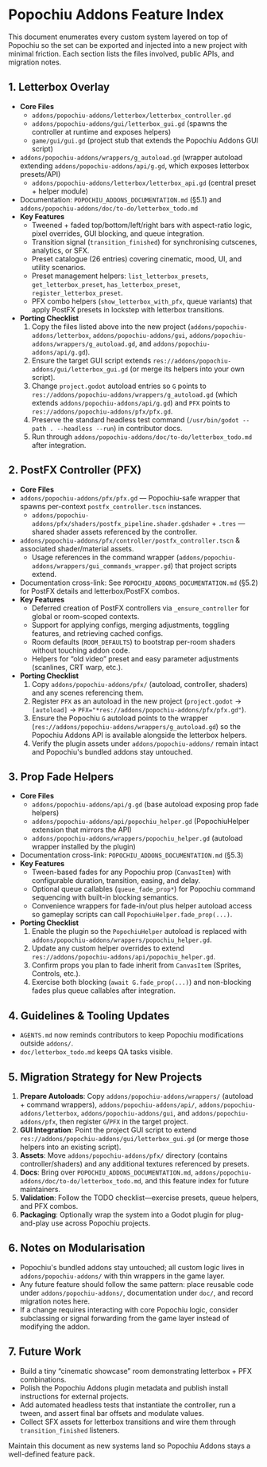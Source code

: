 # Popochiu Addons Feature Index

This document enumerates every custom system layered on top of Popochiu so the set can be exported and injected into a new project with minimal friction. Each section lists the files involved, public APIs, and migration notes.

## 1. Letterbox Overlay
- **Core Files**
  - `addons/popochiu-addons/letterbox/letterbox_controller.gd`
  - `addons/popochiu-addons/gui/letterbox_gui.gd` (spawns the controller at runtime and exposes helpers)
  - `game/gui/gui.gd` (project stub that extends the Popochiu Addons GUI script)
- `addons/popochiu-addons/wrappers/g_autoload.gd` (wrapper autoload extending `addons/popochiu-addons/api/g.gd`, which exposes letterbox presets/API)
  - `addons/popochiu-addons/letterbox/letterbox_api.gd` (central preset + helper module)
- Documentation: `POPOCHIU_ADDONS_DOCUMENTATION.md` (§5.1) and `addons/popochiu-addons/doc/to-do/letterbox_todo.md`
- **Key Features**
  - Tweened + faded top/bottom/left/right bars with aspect-ratio logic, pixel overrides, GUI blocking, and queue integration.
  - Transition signal (`transition_finished`) for synchronising cutscenes, analytics, or SFX.
  - Preset catalogue (26 entries) covering cinematic, mood, UI, and utility scenarios.
  - Preset management helpers: `list_letterbox_presets`, `get_letterbox_preset`, `has_letterbox_preset`, `register_letterbox_preset`.
  - PFX combo helpers (`show_letterbox_with_pfx`, queue variants) that apply PostFX presets in lockstep with letterbox transitions.
- **Porting Checklist**
  1. Copy the files listed above into the new project (`addons/popochiu-addons/letterbox`, `addons/popochiu-addons/gui`, `addons/popochiu-addons/wrappers/g_autoload.gd`, and `addons/popochiu-addons/api/g.gd`).
  2. Ensure the target GUI script extends `res://addons/popochiu-addons/gui/letterbox_gui.gd` (or merge its helpers into your own script).
  3. Change `project.godot` autoload entries so `G` points to `res://addons/popochiu-addons/wrappers/g_autoload.gd` (which extends `addons/popochiu-addons/api/g.gd`) and `PFX` points to `res://addons/popochiu-addons/pfx/pfx.gd`.
  4. Preserve the standard headless test command (`/usr/bin/godot --path . --headless --run`) in contributor docs.
  5. Run through `addons/popochiu-addons/doc/to-do/letterbox_todo.md` after integration.

## 2. PostFX Controller (PFX)
- **Core Files**
- `addons/popochiu-addons/pfx/pfx.gd` — Popochiu-safe wrapper that spawns per-context `postfx_controller.tscn` instances.
  - `addons/popochiu-addons/pfx/shaders/postfx_pipeline.shader.gdshader` + `.tres` — shared shader assets referenced by the controller.
- `addons/popochiu-addons/pfx/controller/postfx_controller.tscn` & associated shader/material assets.
  - Usage references in the command wrapper (`addons/popochiu-addons/wrappers/gui_commands_wrapper.gd`) that project scripts extend.
- Documentation cross-link: See `POPOCHIU_ADDONS_DOCUMENTATION.md` (§5.2) for PostFX details and letterbox/PostFX combos.
- **Key Features**
  - Deferred creation of PostFX controllers via `_ensure_controller` for global or room-scoped contexts.
  - Support for applying configs, merging adjustments, toggling features, and retrieving cached configs.
  - Room defaults (`ROOM_DEFAULTS`) to bootstrap per-room shaders without touching addon code.
  - Helpers for “old video” preset and easy parameter adjustments (scanlines, CRT warp, etc.).
- **Porting Checklist**
  1. Copy `addons/popochiu-addons/pfx/` (autoload, controller, shaders) and any scenes referencing them.
  2. Register `PFX` as an autoload in the new project (`project.godot` → `[autoload]` → `PFX="*res://addons/popochiu-addons/pfx/pfx.gd"`).
  3. Ensure the Popochiu `G` autoload points to the wrapper (`res://addons/popochiu-addons/wrappers/g_autoload.gd`) so the Popochiu Addons API is available alongside the letterbox helpers.
  4. Verify the plugin assets under `addons/popochiu-addons/` remain intact and Popochiu's bundled addons stay untouched.

## 3. Prop Fade Helpers
- **Core Files**
  - `addons/popochiu-addons/api/g.gd` (base autoload exposing prop fade helpers)
  - `addons/popochiu-addons/api/popochiu_helper.gd` (PopochiuHelper extension that mirrors the API)
  - `addons/popochiu-addons/wrappers/popochiu_helper.gd` (autoload wrapper installed by the plugin)
- Documentation cross-link: `POPOCHIU_ADDONS_DOCUMENTATION.md` (§5.3)
- **Key Features**
  - Tween-based fades for any Popochiu prop (`CanvasItem`) with configurable duration, transition, easing, and delay.
  - Optional queue callables (`queue_fade_prop*`) for Popochiu command sequencing with built-in blocking semantics.
  - Convenience wrappers for fade-in/out plus helper autoload access so gameplay scripts can call `PopochiuHelper.fade_prop(...)`.
- **Porting Checklist**
  1. Enable the plugin so the `PopochiuHelper` autoload is replaced with `addons/popochiu-addons/wrappers/popochiu_helper.gd`.
  2. Update any custom helper overrides to extend `res://addons/popochiu-addons/api/popochiu_helper.gd`.
  3. Confirm props you plan to fade inherit from `CanvasItem` (Sprites, Controls, etc.).
  4. Exercise both blocking (`await G.fade_prop(...)`) and non-blocking fades plus queue callables after integration.

## 4. Guidelines & Tooling Updates
- `AGENTS.md` now reminds contributors to keep Popochiu modifications outside `addons/`.
- `doc/letterbox_todo.md` keeps QA tasks visible.

## 5. Migration Strategy for New Projects
1. **Prepare Autoloads**: Copy `addons/popochiu-addons/wrappers/` (autoload + command wrappers), `addons/popochiu-addons/api/`, `addons/popochiu-addons/letterbox`, `addons/popochiu-addons/gui`, and `addons/popochiu-addons/pfx`, then register `G`/`PFX` in the target project.
2. **GUI Integration**: Point the project GUI script to extend `res://addons/popochiu-addons/gui/letterbox_gui.gd` (or merge those helpers into an existing script).
3. **Assets**: Move `addons/popochiu-addons/pfx/` directory (contains controller/shaders) and any additional textures referenced by presets.
4. **Docs**: Bring over `POPOCHIU_ADDONS_DOCUMENTATION.md`, `addons/popochiu-addons/doc/to-do/letterbox_todo.md`, and this feature index for future maintainers.
5. **Validation**: Follow the TODO checklist—exercise presets, queue helpers, and PFX combos.
6. **Packaging**: Optionally wrap the system into a Godot plugin for plug-and-play use across Popochiu projects.

## 6. Notes on Modularisation
- Popochiu's bundled addons stay untouched; all custom logic lives in `addons/popochiu-addons/` with thin wrappers in the game layer.
- Any future feature should follow the same pattern: place reusable code under `addons/popochiu-addons/`, documentation under `doc/`, and record migration notes here.
- If a change requires interacting with core Popochiu logic, consider subclassing or signal forwarding from the game layer instead of modifying the addon.

## 7. Future Work
- Build a tiny “cinematic showcase” room demonstrating letterbox + PFX combinations.
- Polish the Popochiu Addons plugin metadata and publish install instructions for external projects.
- Add automated headless tests that instantiate the controller, run a tween, and assert final bar offsets and modulate values.
- Collect SFX assets for letterbox transitions and wire them through `transition_finished` listeners.

Maintain this document as new systems land so Popochiu Addons stays a well-defined feature pack.
